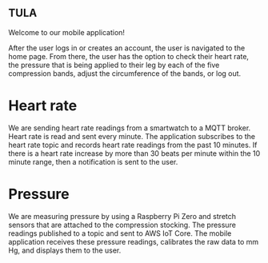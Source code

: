 ## TULA

Welcome to our mobile application!

After the user logs in or creates an account, the user is navigated to the home page. From there, the user has the option to check their heart rate, the pressure that is being applied to their leg by each of the five compression bands, adjust the circumference of the bands, or log out.

# Heart rate
We are sending heart rate readings from a smartwatch to a MQTT broker. Heart rate is read and sent every minute. The application subscribes to the heart rate topic and records heart rate readings from the past 10 minutes. If there is a heart rate increase by more than 30 beats per minute within the 10 minute range, then a notification is sent to the user.

# Pressure
We are measuring pressure by using a Raspberry Pi Zero and stretch sensors that are attached to the compression stocking. The pressure readings published to a topic and sent to AWS IoT Core. The mobile application receives these pressure readings, calibrates the raw data to mm Hg, and displays them to the user.